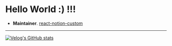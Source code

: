 # Hello World  :)  !!!

- **Maintainer**. [react-notion-custom](https://github.com/meursyphus/react-notion-custom)

---

[![Velog's GitHub stats](https://velog-readme-stats.vercel.app/api?name=myjeong19)](https://velog.io/@myjeong19/posts)
